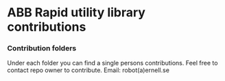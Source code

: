 <h1>ABB Rapid utility library contributions</h1>
<h3>Contribution folders</h3>
Under each folder you can find a single persons contributions.
Feel free to contact repo owner to contribute. Email: robot(a)ernell.se
